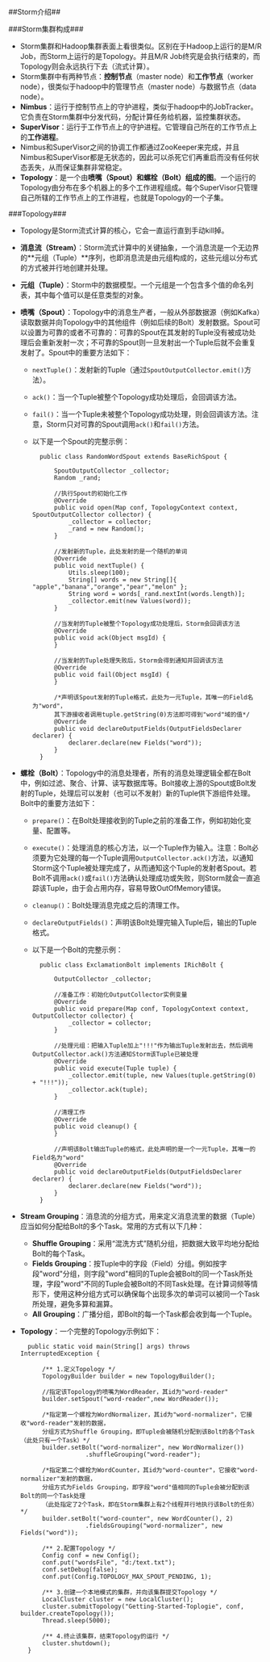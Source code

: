 ##Storm介绍##

###Storm集群构成###

- Storm集群和Hadoop集群表面上看很类似。区别在于Hadoop上运行的是M/R Job，而Storm上运行的是Topology。并且M/R Job终究是会执行结束的，而Topology则会永远执行下去（流式计算）。
- Storm集群中有两种节点：**控制节点**（master node）和**工作节点**（worker node），很类似于hadoop中的管理节点（master node）与数据节点（data node）。
- **Nimbus**：运行于控制节点上的守护进程，类似于hadoop中的JobTracker。它负责在Storm集群中分发代码，分配计算任务给机器，监控集群状态。
- **SuperVisor**：运行于工作节点上的守护进程。它管理自己所在的工作节点上的**工作进程**。
- Nimbus和SuperVisor之间的协调工作都通过ZooKeeper来完成，并且Nimbus和SuperVisor都是无状态的，因此可以杀死它们再重启而没有任何状态丢失，从而保证集群非常稳定。
- **Topology**：是一个由**喷嘴（Spout）**和**螺栓（Bolt）**组成的**图**。一个运行的Topology由分布在多个机器上的多个工作进程组成。每个SuperVisor只管理自己所辖的工作节点上的工作进程，也就是Topology的一个子集。

###Topology###

- Topology是Storm流式计算的核心，它会一直运行直到手动kill掉。
- **消息流（Stream）**：Storm流式计算中的关键抽象，一个消息流是一个无边界的**元组（Tuple）**序列，也即消息流是由元组构成的，这些元组以分布式的方式被并行地创建并处理。
- **元组（Tuple）**：Storm中的数据模型。一个元组是一个包含多个值的命名列表，其中每个值可以是任意类型的对象。
- **喷嘴（Spout）**：Topology中的消息生产者，一般从外部数据源（例如Kafka）读取数据并向Topology中的其他组件（例如后续的Bolt）发射数据。Spout可以设置为可靠的或者不可靠的：可靠的Spout在其发射的Tuple没有被成功处理后会重新发射一次；不可靠的Spout则一旦发射出一个Tuple后就不会重复发射了。Spout中的重要方法如下：
	+ `nextTuple()`：发射新的Tuple（通过`SpoutOutputCollector.emit()`方法）。
	+ `ack()`：当一个Tuple被整个Topology成功处理后，会回调该方法。
	+ `fail()`：当一个Tuple未被整个Topology成功处理，则会回调该方法。注意，Storm只对可靠的Spout调用`ack()`和`fail()`方法。
	+ 以下是一个Spout的完整示例：
		
			public class RandomWordSpout extends BaseRichSpout {
			
  				SpoutOutputCollector _collector;
  				Random _rand;

				//执行Spout的初始化工作
  				@Override
  				public void open(Map conf, TopologyContext context, SpoutOutputCollector collector) {
    				_collector = collector;
    				_rand = new Random();
  				}

				//发射新的Tuple，此处发射的是一个随机的单词
  				@Override
 				public void nextTuple() {
    				Utils.sleep(100);
    				String[] words = new String[]{ "apple","banana","orange","pear","melon" };
    				String word = words[_rand.nextInt(words.length)];
    				_collector.emit(new Values(word));
  				}

				//当发射的Tuple被整个Topology成功处理后，Storm会回调该方法
  				@Override
  				public void ack(Object msgId) {
  				}

				//当发射的Tuple处理失败后，Storm会得到通知并回调该方法
  				@Override
  				public void fail(Object msgId) {
  				}

				/*声明该Spout发射的Tuple格式，此处为一元Tuple，其唯一的Field名为"word"，
				其下游接收者调用tuple.getString(0)方法即可得到"word"域的值*/
  				@Override
  				public void declareOutputFields(OutputFieldsDeclarer declarer) {
    				declarer.declare(new Fields("word"));
  				}
			}
- **螺栓（Bolt）**：Topology中的消息处理者，所有的消息处理逻辑全都在Bolt中，例如过滤、聚合、计算、读写数据库等。Bolt接收上游的Spout或Bolt发射的Tuple，处理后可以发射（也可以不发射）新的Tuple供下游组件处理。Bolt中的重要方法如下：
	+ `prepare()`：在Bolt处理接收到的Tuple之前的准备工作，例如初始化变量、配置等。
	+ `execute()`：处理消息的核心方法，以一个Tuple作为输入。注意：Bolt必须要为它处理的每一个Tuple调用`OutputCollector.ack()`方法，以通知Storm这个Tuple被处理完成了，从而通知这个Tuple的发射者Spout。若Bolt不调用`ack()`或`fail()`方法确认处理成功或失败，则Storm就会一直追踪该Tuple，由于会占用内存，容易导致OutOfMemory错误。
	+ `cleanup()`：Bolt处理消息完成之后的清理工作。
	+ `declareOutputFields()`：声明该Bolt处理完输入Tuple后，输出的Tuple格式。
	+ 以下是一个Bolt的完整示例：

			public class ExclamationBolt implements IRichBolt {
		
    			OutputCollector _collector;

				//准备工作：初始化OutputCollector实例变量
				@Override
    			public void prepare(Map conf, TopologyContext context, OutputCollector collector) {
        			_collector = collector;
    			}
			
				//处理元组：把输入Tuple加上"!!!"作为输出Tuple发射出去，然后调用OutputCollector.ack()方法通知Storm该Tuple已被处理
				@Override
    			public void execute(Tuple tuple) {
        			_collector.emit(tuple, new Values(tuple.getString(0) + "!!!"));
        			_collector.ack(tuple);
    			}
    		
				//清理工作
				@Override
    			public void cleanup() {
    			}

				//声明该Bolt输出Tuple的格式，此处声明的是一个一元Tuple，其唯一的Field名为"word"
				@Override
    			public void declareOutputFields(OutputFieldsDeclarer declarer) {
        			declarer.declare(new Fields("word"));
    			}
			}
			
- **Stream Grouping**：消息流的分组方式，用来定义消息流里的数据（Tuple）应当如何分配给Bolt的多个Task。常用的方式有以下几种：
	+ **Shuffle Grouping**：采用“混洗方式”随机分组，把数据大致平均地分配给Bolt的每个Task。
	+ **Fields Grouping**：按Tuple中的字段（Field）分组。例如按字段"word"分组，则字段"word"相同的Tuple会被Bolt的同一个Task所处理，字段"word"不同的Tuple会被Bolt的不同Task处理。在计算词频等情形下，使用这种分组方式可以确保每个出现多次的单词可以被同一个Task所处理，避免多算和漏算。
	+ **All Grouping**：广播分组，即Bolt的每一个Task都会收到每一个Tuple。
- **Topology**：一个完整的Topology示例如下：

		public static void main(String[] args) throws InterruptedException {  
		
        	/** 1.定义Topology */  
        	TopologyBuilder builder = new TopologyBuilder();
        	
        	//指定该Topology的喷嘴为WordReader，其id为"word-reader"
        	builder.setSpout("word-reader",new WordReader());  
        	
        	/*指定第一个螺栓为WordNormalizer，其id为"word-normalizer"，它接收"word-reader"发射的数据，
        	分组方式为Shuffle Grouping，即Tuple会被随机分配到该Bolt的各个Task（此处只有一个Task）*/
        	builder.setBolt("word-normalizer", new WordNormalizer())  
        				.shuffleGrouping("word-reader");  
        				
        	/*指定第二个螺栓为WordCounter，其id为"word-counter"，它接收"word-normalizer"发射的数据，
        	分组方式为Fields Grouping，即字段"word"值相同的Tuple会被分配到该Bolt的同一个Task处理
        	（此处指定了2个Task，即在Storm集群上有2个线程并行地执行该Bolt的任务）*/
        	builder.setBolt("word-counter", new WordCounter(), 2)  
        				.fieldsGrouping("word-normalizer", new Fields("word"));  
        				
        	/** 2.配置Topology */ 
        	Config conf = new Config();  
        	conf.put("wordsFile", "d:/text.txt");  
        	conf.setDebug(false);  
        	conf.put(Config.TOPOLOGY_MAX_SPOUT_PENDING, 1);  
        	
        	/** 3.创建一个本地模式的集群，并向该集群提交Topology */    
        	LocalCluster cluster = new LocalCluster();  
        	cluster.submitTopology("Getting-Started-Toplogie", conf, builder.createTopology());  
        	Thread.sleep(5000);  
        	
        	/** 4.终止该集群，结束Topology的运行 */
        	cluster.shutdown();  
    	}  